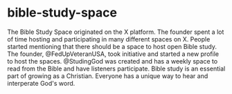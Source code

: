 # bible-study-space

The Bible Study Space originated on the X platform. 
The founder spent a lot of time hosting and participating in many different spaces on X. 
People started mentioning that there should be a space to host open Bible study.
The founder, @FedUpVeteranUSA, took initiative and started a new profile to host the spaces.
@StudingGod was created and has a weekly space to read from the Bible and have listeners participate. 
Bible study is an essential part of growing as a Christian. Everyone has a unique way to hear and interperate God's word.
